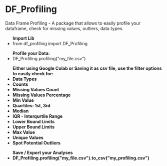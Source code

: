 # DF_Profiling

Data Frame Profiling - A package that allows to easily profile your dataframe, 
              check for missing values, outliers, data types.
              <p> <ul><b>Import Lib</b>
                   <li>from  df_profiling  import  DF_Profiling </li></ul> 
                   <ul> <b>Profile your Data:</b>
                   <li> DF_Profiling.profiling("my_file.csv")</li></ul>
                   <p><b> <ul> <b>Either using Google Colab or Saving it as csv file, use the filter options to easily check for:
                   <li>Data Types</li>
                   <li>Counts</li>
                   <li>Missing Values Count</li>
                   <li>Missing Values Percentage</li>
                   <li> Min Value</li>
                   <li>Quartiles: 1st, 3rd</li>
                   <li>Median</li>
                   <li>IQR - Interqurtile Range</li>
                   <li>Lower Bound Limits</li>
                   <li>Upper Bound Limits</li>
                   <li> Max Value</li>
                   <li> Unique Values</li>
                   <li> Spot Potential Outliers</li></ul>
                   <p><ul> <b>Save / Export your Analyses</b> 
                   <li> DF_Profiling.profiling("my_file.csv").to_csv("my_profiling.csv")</li></ul>
